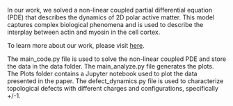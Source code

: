 In our work, we solved a non-linear coupled partial differential equation (PDE) that describes the dynamics of 2D polar active matter. This model captures complex biological phenomena and is used to describe the interplay between actin and myosin in the cell cortex.

To learn more about our work, please visit [here](https://arxiv.org/abs/2401.00203#:~:text=(i)%20The%20long%20time%20state,exponential%20decay%20in%20thermal%20equilibrium.).

The main_code.py file is used to solve the non-linear coupled PDE and store the data in the data folder.
The main_analyze.py file generates the plots.
The Plots folder contains a Jupyter notebook used to plot the data presented in the paper.
The defect_dynamics.py file is used to characterize topological defects with different charges and configurations, specifically +/-1.
